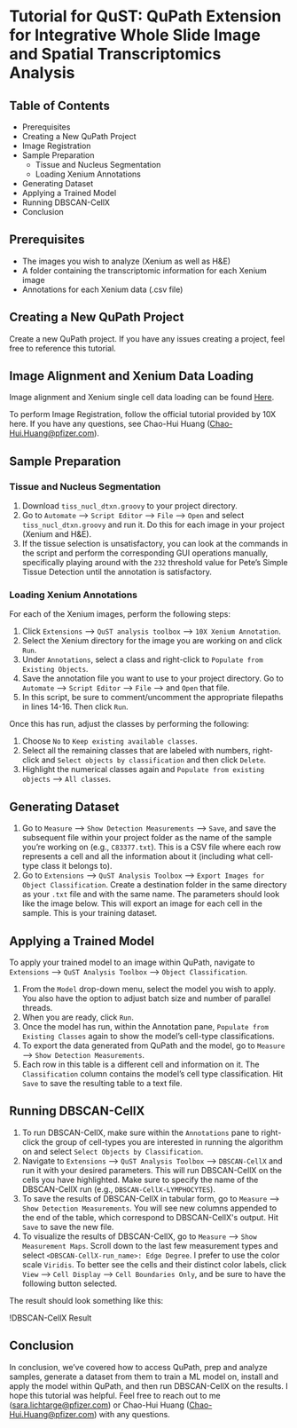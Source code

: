 # Tutorial for QuST: QuPath Extension for Integrative Whole Slide Image and Spatial Transcriptomics Analysis

## Table of Contents
- Prerequisites
- Creating a New QuPath Project
- Image Registration
- Sample Preparation
  - Tissue and Nucleus Segmentation
  - Loading Xenium Annotations
- Generating Dataset
- Applying a Trained Model
- Running DBSCAN-CellX
- Conclusion

## Prerequisites

- The images you wish to analyze (Xenium as well as H&E)
- A folder containing the transcriptomic information for each Xenium image
- Annotations for each Xenium data (.csv file)

## Creating a New QuPath Project

Create a new QuPath project. If you have any issues creating a project, feel free to reference this tutorial.

## Image Alignment and Xenium Data Loading

Image alignment and Xenium single cell data loading can be found [Here](https://github.com/huangch/qust/blob/main/docs/alignments.rst).

To perform Image Registration, follow the official tutorial provided by 10X here. If you have any questions, see Chao-Hui Huang (Chao-Hui.Huang@pfizer.com).

## Sample Preparation

### Tissue and Nucleus Segmentation

1. Download `tiss_nucl_dtxn.groovy` to your project directory.
2. Go to `Automate` --> `Script Editor` --> `File` --> `Open` and select `tiss_nucl_dtxn.groovy` and run it. Do this for each image in your project (Xenium and H&E).
3. If the tissue selection is unsatisfactory, you can look at the commands in the script and perform the corresponding GUI operations manually, specifically playing around with the `232` threshold value for Pete’s Simple Tissue Detection until the annotation is satisfactory.

### Loading Xenium Annotations

For each of the Xenium images, perform the following steps:

1. Click `Extensions` --> `QuST analysis toolbox` --> `10X Xenium Annotation`.
2. Select the Xenium directory for the image you are working on and click `Run`.
3. Under `Annotations`, select a class and right-click to `Populate from Existing Objects`.
4. Save the annotation file you want to use to your project directory. Go to `Automate` --> `Script Editor` --> `File` --> and `Open` that file.
5. In this script, be sure to comment/uncomment the appropriate filepaths in lines 14-16. Then click `Run`.

Once this has run, adjust the classes by performing the following:

1. Choose `No` to `Keep existing available classes`.
2. Select all the remaining classes that are labeled with numbers, right-click and `Select objects by classification` and then click `Delete`.
3. Highlight the numerical classes again and `Populate from existing objects` --> `All classes`.

## Generating Dataset

1. Go to `Measure` --> `Show Detection Measurements` --> `Save`, and save the subsequent file within your project folder as the name of the sample you’re working on (e.g., `C83377.txt`). This is a CSV file where each row represents a cell and all the information about it (including what cell-type class it belongs to).
2. Go to `Extensions` --> `QuST Analysis Toolbox` --> `Export Images for Object Classification`. Create a destination folder in the same directory as your `.txt` file and with the same name. The parameters should look like the image below. This will export an image for each cell in the sample. This is your training dataset.

## Applying a Trained Model

To apply your trained model to an image within QuPath, navigate to `Extensions` --> `QuST Analysis Toolbox` --> `Object Classification`.

1. From the `Model` drop-down menu, select the model you wish to apply. You also have the option to adjust batch size and number of parallel threads.
2. When you are ready, click `Run`.
3. Once the model has run, within the Annotation pane, `Populate from Existing Classes` again to show the model’s cell-type classifications.
4. To export the data generated from QuPath and the model, go to `Measure` --> `Show Detection Measurements`.
5. Each row in this table is a different cell and information on it. The `Classification` column contains the model’s cell type classification. Hit `Save` to save the resulting table to a text file.

## Running DBSCAN-CellX

1. To run DBSCAN-CellX, make sure within the `Annotations` pane to right-click the group of cell-types you are interested in running the algorithm on and select `Select Objects by Classification`.
2. Navigate to `Extensions` --> `QuST Analysis Toolbox` --> `DBSCAN-CellX` and run it with your desired parameters. This will run DBSCAN-CellX on the cells you have highlighted. Make sure to specify the name of the DBSCAN-CellX run (e.g., `DBSCAN-CellX-LYMPHOCYTES`).
3. To save the results of DBSCAN-CellX in tabular form, go to `Measure` --> `Show Detection Measurements`. You will see new columns appended to the end of the table, which correspond to DBSCAN-CellX's output. Hit `Save` to save the new file.
4. To visualize the results of DBSCAN-CellX, go to `Measure` --> `Show Measurement Maps`. Scroll down to the last few measurement types and select `<DBSCAN-CellX-run_name>: Edge Degree`. I prefer to use the color scale `Viridis`. To better see the cells and their distinct color labels, click `View` --> `Cell Display` --> `Cell Boundaries Only`, and be sure to have the following button selected.

The result should look something like this:

!DBSCAN-CellX Result

## Conclusion

In conclusion, we’ve covered how to access QuPath, prep and analyze samples, generate a dataset from them to train a ML model on, install and apply the model within QuPath, and then run DBSCAN-CellX on the results. I hope this tutorial was helpful. Feel free to reach out to me (sara.lichtarge@pfizer.com) or Chao-Hui Huang (Chao-Hui.Huang@pfizer.com) with any questions.
